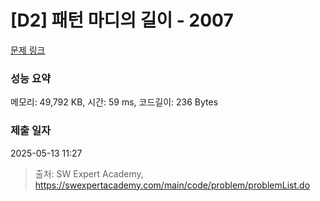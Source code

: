 # [D2] 패턴 마디의 길이 - 2007 

[문제 링크](https://swexpertacademy.com/main/code/problem/problemDetail.do?contestProbId=AV5P1kNKAl8DFAUq) 

### 성능 요약

메모리: 49,792 KB, 시간: 59 ms, 코드길이: 236 Bytes

### 제출 일자

2025-05-13 11:27



> 출처: SW Expert Academy, https://swexpertacademy.com/main/code/problem/problemList.do